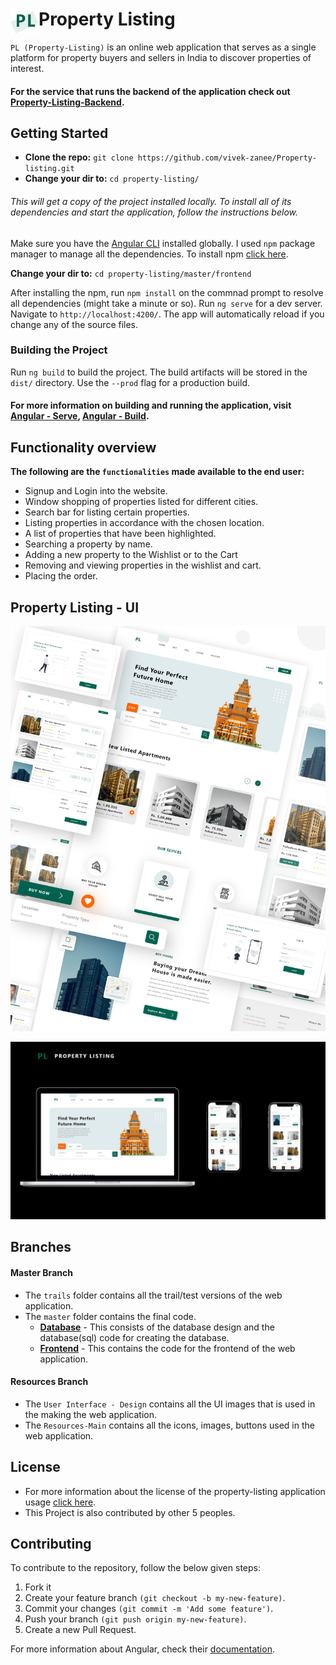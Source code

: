 # <img src="https://raw.githubusercontent.com/vivek-zanee/Property-listing/resources/Resources%20-%20Main/Images/Logo.png" width="45" height="40" align="left">  Property Listing

`PL (Property-Listing)` is an online web application that serves as a single platform for property buyers and sellers in India to discover properties of interest.
#### For the service that runs the backend of the application check out [Property-Listing-Backend](https://github.com/vivek-zanee/Property-listing-backend).

## Getting Started

* **Clone the repo:** `git clone https://github.com/vivek-zanee/Property-listing.git`
* **Change your dir to:** `cd property-listing/`

###### This will get a copy of the project installed locally. To install all of its dependencies and start the application, follow the instructions below.

Make sure you have the [Angular CLI](https://angular.io/cli) installed globally. I used `npm` package manager to manage all the dependencies. To install npm [click here](https://nodejs.org/en/download/).

**Change your dir to:** `cd property-listing/master/frontend`

After installing the npm, run `npm install` on the commnad prompt to resolve all dependencies (might take a minute or so).
Run `ng serve` for a dev server. Navigate to `http://localhost:4200/`. The app will automatically reload if you change any of the source files.

### Building the Project

Run `ng build` to build the project. The build artifacts will be stored in the `dist/` directory. Use the `--prod` flag for a production build.

#### For more information on building and running the application, visit [Angular - Serve](https://angular.io/cli/serve), [Angular - Build](https://angular.io/cli/build).

## Functionality overview 

**The following are the `functionalities` made available to the end user:**
* Signup and Login into the website.
* Window shopping of properties listed for different cities.
* Search bar for listing certain properties.
* Listing properties in accordance with the chosen location.
* A list of properties that have been highlighted. 
* Searching a property by name.
* Adding a new property to the Wishlist or to the Cart 
* Removing and viewing properties in the wishlist and cart.
* Placing the order.

## Property Listing - UI

<p align="center">
  <img src="https://raw.githubusercontent.com/vivek-zanee/Property-listing/resources/User%20Interface%20-%20Design/UI%20Desgins/GIT%20UI.png">
</p>

<p align="center">
  <img src="https://raw.githubusercontent.com/vivek-zanee/Property-listing/resources/User%20Interface%20-%20Design/UI%20Desgins/UI%20-%20Github.png">
</p>

## Branches

#### Master Branch
* The `trails` folder contains all the trail/test versions of the web application.
* The `master` folder contains the final code.
  * **[Database](https://github.com/vivek-zanee/Property-listing/blob/master/master/database)** - This consists of the database design and the database(sql) code for creating the database.
  * **[Frontend](https://github.com/vivek-zanee/Property-listing/tree/master/master/front-end)** - This contains the code for the frontend of the web application.
  
#### Resources Branch
* The `User Interface - Design` contains all the UI images that is used in the making the web application.
* The `Resources-Main` contains all the icons, images, buttons used in the web application.

## License
* For more information about the license of the property-listing application usage [click here](LICENSE).
* This Project is also contributed by other 5 peoples.

## Contributing

To contribute to the repository, follow the below given steps:

1. Fork it
2. Create your feature branch `(git checkout -b my-new-feature)`.
3. Commit your changes `(git commit -m 'Add some feature')`.
4. Push your branch `(git push origin my-new-feature)`.
5. Create a new Pull Request.

For more information about Angular, check their [documentation](https://angular.io/docs).
